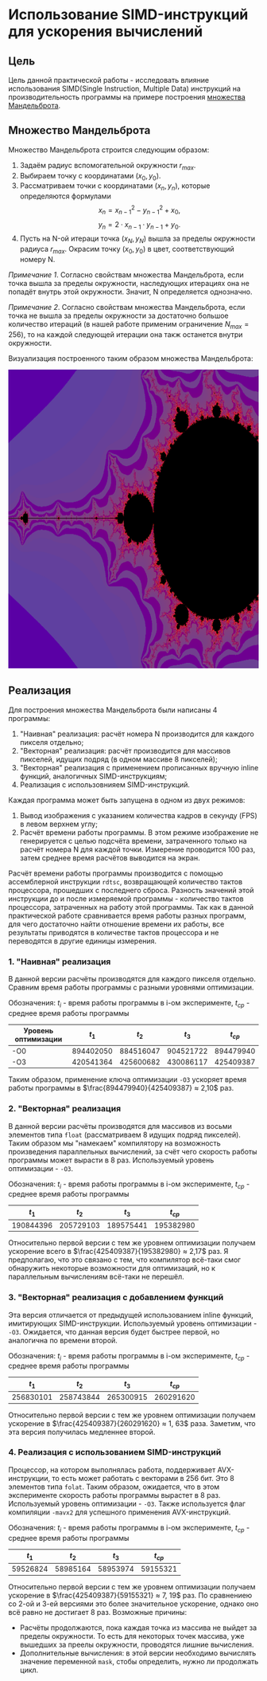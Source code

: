 # Использование SIMD-инструкций для ускорения вычислений
## Цель
Цель данной практической работы - исследовать влияние использования SIMD(Single Instruction, Multiple Data) инструкций на производительность программы на примере построения [множества Мандельброта](https://ru.wikipedia.org/wiki/%D0%9C%D0%BD%D0%BE%D0%B6%D0%B5%D1%81%D1%82%D0%B2%D0%BE_%D0%9C%D0%B0%D0%BD%D0%B4%D0%B5%D0%BB%D1%8C%D0%B1%D1%80%D0%BE%D1%82%D0%B0). 


## Множество Мандельброта
Множество Мандельброта строится следующим образом:
1. Задаём радиус вспомогательной окружности $r_{max}$. 
2. Выбираем точку с координатами $(x_0, y_0)$.
3. Рассматриваем точки с координатами $(x_n, y_n)$, которые определяются формулами 
$$x_n = x_{n-1}^2 - y_{n-1}^2 + x_0,$$
$$y_n = 2·x_{n-1}·y_{n-1} + y_0.$$
4. Пусть на N-ой итераци точка $(x_N, y_N)$ вышла за пределы окружности радиуса $r_{max}$. Окрасим точку $(x_0, y_0)$ в цвет, соответствующий номеру N.

_Примечание 1_. Согласно свойствам множества Мандельброта, если точка вышла за пределы окружности, наследующих итерациях она не попадёт внутрь этой окружности. Значит, N определяется однозначно.

_Примечание 2_. Согласно свойствам множества Мандельброта, если точка не вышла за пределы окружности за достаточно большое количество итераций (в нашей работе применим ограничение $N_{max} = 256$), то на каждой следующей итерации она такж останется внутри окружности.

Визуализация построенного таким образом множества Мандельброта:

<img src = "Mandelbrot_picture.png" width="800" height="600">

## Реализация
Для построения множества Мандельброта были написаны 4 программы:
1. "Наивная" реализация: расчёт номера N производится для каждого пикселя отдельно;
2. "Векторная" реализация: расчёт производится для массивов пикселей, идущих подряд (в одном массиве 8 пикселей);
3. "Векторная" реализация с применением прописанных вручную inline функций, аналогичных SIMD-инструкциям; 
4. Реализация с использовнияем SIMD-инструкций.

Каждая программа может быть запущена в одном из двух режимов:
1. Вывод изображения с указанием количества кадров в секунду (FPS) в левом верхнем углу;
2. Расчёт времени работы программы. В этом режиме изображение не генерируется с целью подсчёта времени, затраченного только на расчёт номера N для каждой точки. Измерение проводится 100 раз, затем среднее время расчётов выводится на экран.

Расчёт времени работы программы производится с помощью ассемблерной инструкции `rdtsc`, возвращающей количество тактов процессора, прошедших с последнего сброса. Разность значений этой инструкции до и после измеряемой программы - количество тактов процессора, затраченных на работу этой программы. Так как в данной практической работе сравнивается время работы разных программ, для чего достаточно найти отношение времени их работы, все результаты приводятся в количестве тактов процессора и не переводятся в другие единицы измерения.

### 1. "Наивная" реализация
В данной версии расчёты производятся для каждого пикселя отдельно. Сравним время работы программы с разными уровнями оптимизации.

Обозначения: $t_i$ - время работы программы в i-ом эксперименте, $t_{ср}$ - среднее время работы программы

| Уровень оптимизации | $t_1$     | $t_2$     | $t_3$     | $t_{ср}$  |
|---------------------|-----------|-----------|-----------|-----------|
| -O0                 | 894402050 | 884516047 | 904521722 | 894479940 |
| -O3                 | 420541364 | 425600682 | 430086117 | 425409387 |

Таким образом, применение ключа оптимизации `-O3` ускоряет время работы программы в $\frac{894479940}{425409387} ≈ 2,10$ раз.

### 2. "Векторная" реализация
В данной версии расчёты производятся для массивов из восьми элементов типа `float` (рассматриваем 8 идущих подряд пикселей). Таким образом мы "намекаем" компилятору на возможность произведения параллельных вычислений, за счёт чего скорость работы программы может вырасти в 8 раз. 
Используемый уровень оптимизации - `-O3`. 

Обозначения: $t_i$ - время работы программы в i-ом эксперименте, $t_{ср}$ - среднее время работы программы

| $t_1$     | $t_2$     | $t_3$     | $t_{ср}$  |
|-----------|-----------|-----------|-----------|
| 190844396 | 205729103 | 189575441 | 195382980 |

Относительно первой версии с тем же уровнем оптимизации получаем ускорение всего в $\frac{425409387}{195382980} ≈ 2,17$ раз. Я предполагаю, что это связано с тем, что компилятор всё-таки смог обнаружить некоторые возможности для оптимизаций, но к параллельным вычислениям всё-таки не перешёл. 

### 3. "Векторная" реализация с добавлением функций
Эта версия отличается от предыдущей использованием inline функций, имитирующих SIMD-инструкции. Используемый уровень оптимизации - `-O3`. Ожидается, что данная версия будет быстрее первой, но аналогична по времени второй.

Обозначения: $t_i$ - время работы программы в i-ом эксперименте, $t_{ср}$ - среднее время работы программы

| $t_1$     | $t_2$     | $t_3$     | $t_{ср}$  |
|-----------|-----------|-----------|-----------|
| 256830101 | 258743844 | 265300915 | 260291620 |

Относительно первой версии с тем же уровнем оптимизации получаем ускорение в $\frac{425409387}{260291620} ≈ 1, 63$ раза. Заметим, что эта версия получилась медленнее второй.

### 4. Реализация с использованием SIMD-инструкций
Процессор, на котором выполнялась работа, поддерживает AVX-инструкции, то есть может работать с векторами в 256 бит. Это 8 элементов типа `folat`. Таким образом, ожидается, что в этом эксперименте скорость работы программы вырастет в 8 раз. Используемый уровень оптимизации - `-O3`. Также используется флаг компиляции `-mavx2` для успешного применения AVX-инструкций. 

Обозначения: $t_i$ - время работы программы в i-ом эксперименте, $t_{ср}$ - среднее время работы программы

| $t_1$    | $t_2$    | $t_3$    | $t_{ср}$ |
|----------|----------|----------|----------|
| 59526824 | 58985164 | 58953974 | 59155321 |

Относительно первой версии с тем же уровнем оптимизации получаем ускорение в $\frac{425409387}{59155321} ≈ 7, 19$ раз. По сравнениею со 2-ой и 3-ей версиями это более значительное ускорение, однако оно всё равно не достигает 8 раз. Возможные причины:
- Расчёты продолжаются, пока каждая точка из массива не выйдет за пределы окружности. То есть для некоторых точек массива, уже вышедших за преелы окружности, проводятся лишние вычисления.
- Дополнительные вычисления: в этой версии необходимо вычислять значение переменной `mask`, стобы определить, нужно ли продолжать цикл. 

